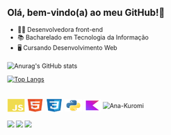 ## Olá, bem-vindo(a) ao meu GitHub!🫰

- 👩‍💻 Desenvolvedora front-end
- 📚 Bacharelado em Tecnologia da Informação
- 🖥️ Cursando Desenvolvimento Web

####

![Anurag's GitHub stats](https://github-readme-stats.vercel.app/api?username=AnaJuliaN&show_icons=true&theme=tokyonight)


[![Top Langs](https://github-readme-stats.vercel.app/api/top-langs/?username=AnaJuliaN&layout=compact&theme=tokyonight)](https://github.com/AnaJuliaN/github-readme-stats)


####

<div style="display: inline_block"><br>
  <img align="center" alt="Ana-Js" height="30" width="40" src="https://raw.githubusercontent.com/devicons/devicon/master/icons/javascript/javascript-plain.svg">
  <img align="center" alt="Ana-HTML" height="30" width="40" src="https://raw.githubusercontent.com/devicons/devicon/master/icons/html5/html5-original.svg">
  <img align="center" alt="Ana-CSS" height="30" width="40" src="https://raw.githubusercontent.com/devicons/devicon/master/icons/css3/css3-original.svg">
  <img align="center" alt="Ana-Python" height="30" width="40" src="https://raw.githubusercontent.com/devicons/devicon/master/icons/python/python-original.svg">
  <img align="center" alt="Ana-Kotlin" height="30" width="40" src="https://raw.githubusercontent.com/devicons/devicon/master/icons/kotlin/kotlin-original.svg">
  <img align="center" alt="Ana-Kuromi" height="160" width="180" src="https://media.discordapp.net/attachments/1135748621376168011/1204261947134967808/giphy.gif?ex=65d41756&is=65c1a256&hm=852562692a3c0c18772a80c9d2ec38deb12bef6ca2a006750a90c6692677bf9b&=)">
  
</div>

  ####
 
<div> 
  <a href="https://instagram.com/archv.naju" target="_blank"><img src="https://img.shields.io/badge/-Instagram-%23E4405F?style=for-the-badge&logo=instagram&logoColor=white" target="_blank"></a>
  <a href = "mailto:ana.nunes@aluno.ifsp.edu.br"><img src="https://img.shields.io/badge/-Gmail-%23333?style=for-the-badge&logo=gmail&logoColor=white" target="_blank"></a>
  <a href="https://www.linkedin.com/in/ana-júlia-simão-nunes-93558820b/" target="_blank"><img src="https://img.shields.io/badge/-LinkedIn-%230077B5?style=for-the-badge&logo=linkedin&logoColor=white" target="_blank"></a> 
  
</div>
